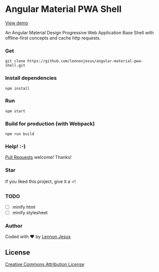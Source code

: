 # Angular Material PWA Shell

[View demo](https://lennonjesus.github.io/angular-material-pwa-shell)

An Angular Material Design Progressive Web Application Base Shell with
offline-first concepts and cache http requests.

### Get

```
git clone https://github.com/lennonjesus/angular-material-pwa-shell.git
```

### Install dependencies

```
npm install
```

### Run

```
npm start
```

### Build for production (with Webpack)
```
npm run build
```

### Help! :-)

[Pull
Requests](https://github.com/lennonjesus/angular-material-pwa-shell/pulls)
welcome! Thanks!

### Star

If you liked this project,  give it a :star:!

### TODO

- [ ] minify html
- [ ] minify stylesheet

### Author

Coded with :heart: by [Lennon Jesus](https://github.com/lennonjesus)

## License

[Creative Commons Attribution License](https://creativecommons.org/licenses/by/4.0/)
